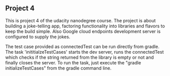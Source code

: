 Project 4 
---------

This is project 4 of the udacity nanodegree course. The project is about building a joke-telling app, factoring functionality into libraries and flavors to keep the build simple. Also Google cloud endpoints development server is configured to supply the jokes.

The test case provided as connectedTest can be run directly from gradle. The task 'inititialzeTestCases' starts the dev server, runs the connectedTest which checks if the string returned from the library is empty or not and finally closes the server. To run the task, just execute the "gradle initializeTestCases" from the gradle command line. 

